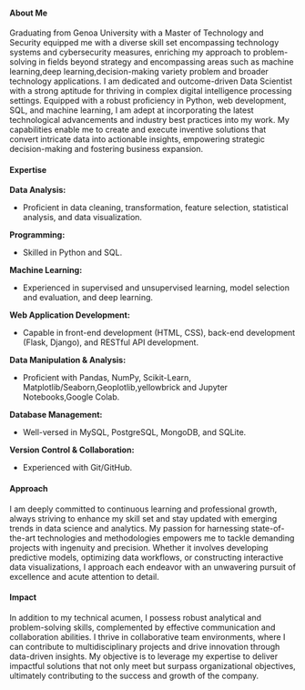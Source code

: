 #### About Me

Graduating from Genoa University with a Master of Technology and Security equipped me with a diverse skill set encompassing technology systems and cybersecurity measures, enriching my approach to problem-solving in fields beyond strategy and encompassing areas such as machine learning,deep learning,decision-making variety problem and broader technology applications.
I am dedicated and outcome-driven Data Scientist with a strong aptitude for thriving in complex digital intelligence processing settings. Equipped with a robust proficiency in Python, web development, SQL, and machine learning, I am adept at incorporating the latest technological advancements and industry best practices into my work. My capabilities enable me to create and execute inventive solutions that convert intricate data into actionable insights, empowering strategic decision-making and fostering business expansion.

#### Expertise

**Data Analysis:**
- Proficient in data cleaning, transformation, feature selection, statistical analysis, and data visualization.

**Programming:**
- Skilled in Python and SQL.

**Machine Learning:**
- Experienced in supervised and unsupervised learning, model selection and evaluation, and deep learning.

**Web Application Development:**
- Capable in front-end development (HTML, CSS), back-end development (Flask, Django), and RESTful API development.

**Data Manipulation & Analysis:**
- Proficient with Pandas, NumPy, Scikit-Learn, Matplotlib/Seaborn,Geoplotlib,yellowbrick and Jupyter Notebooks,Google Colab.

**Database Management:**
- Well-versed in MySQL, PostgreSQL, MongoDB, and SQLite.

**Version Control & Collaboration:**
- Experienced with Git/GitHub.

#### Approach

I am deeply committed to continuous learning and professional growth, always striving to enhance my skill set and stay updated with emerging trends in data science and analytics. My passion for harnessing state-of-the-art technologies and methodologies empowers me to tackle demanding projects with ingenuity and precision. Whether it involves developing predictive models, optimizing data workflows, or constructing interactive data visualizations, I approach each endeavor with an unwavering pursuit of excellence and acute attention to detail.

#### Impact

In addition to my technical acumen, I possess robust analytical and problem-solving skills, complemented by effective communication and collaboration abilities. I thrive in collaborative team environments, where I can contribute to multidisciplinary projects and drive innovation through data-driven insights. My objective is to leverage my expertise to deliver impactful solutions that not only meet but surpass organizational objectives, ultimately contributing to the success and growth of the company.
